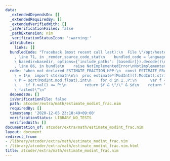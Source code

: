 ```yaml
---
data:
  _extendedDependsOn: []
  _extendedRequiredBy: []
  _extendedVerifiedWith: []
  _isVerificationFailed: false
  _pathExtension: nim
  _verificationStatusIcon: ':warning:'
  attributes:
    links: []
  bundledCode: "Traceback (most recent call last):\n  File \"/opt/hostedtoolcache/Python/3.10.1/x64/lib/python3.10/site-packages/onlinejudge_verify/documentation/build.py\"\
    , line 71, in _render_source_code_stat\n    bundled_code = language.bundle(stat.path,\
    \ basedir=basedir, options={'include_paths': [basedir]}).decode()\n  File \"/opt/hostedtoolcache/Python/3.10.1/x64/lib/python3.10/site-packages/onlinejudge_verify/languages/nim.py\"\
    , line 86, in bundle\n    raise NotImplementedError\nNotImplementedError\n"
  code: "when not declared ESTIMATE_FRACTION_HPP:\n  const ESTIMATE_FRACTION_HPP*\
    \ = 1\n  import std/math\n\n  proc estimate*[ModInt](f:ModInt):string =\n    var\
    \ P = sqrt(ModInt.mod.float).int\n    for d in 1..P:\n      var f = f * d\n  \
    \    if f.val() <= P:\n        return $f & \"/\" & $d\n    return \"(estimation\
    \ failed)\"\n"
  dependsOn: []
  isVerificationFile: false
  path: atcoder/extra/math/estimate_modint_frac.nim
  requiredBy: []
  timestamp: '2020-12-05 23:18:49+09:00'
  verificationStatus: LIBRARY_NO_TESTS
  verifiedWith: []
documentation_of: atcoder/extra/math/estimate_modint_frac.nim
layout: document
redirect_from:
- /library/atcoder/extra/math/estimate_modint_frac.nim
- /library/atcoder/extra/math/estimate_modint_frac.nim.html
title: atcoder/extra/math/estimate_modint_frac.nim
---
```

